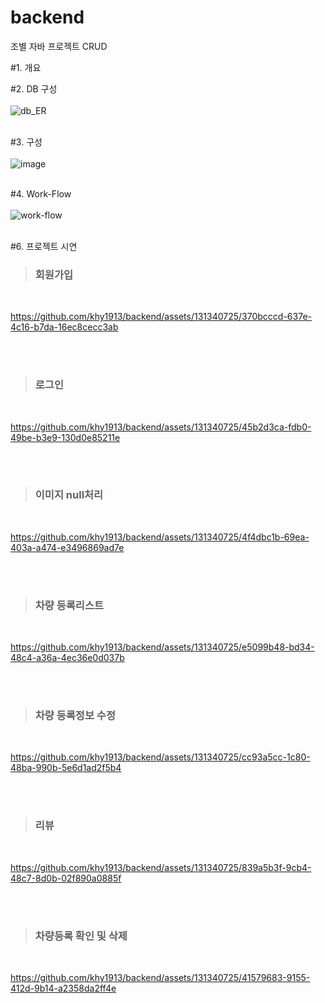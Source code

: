 # backend
조별 자바 프로젝트 CRUD

#1. 개요

#2. DB 구성
<br/>
<br/>
![db_ER](https://github.com/sujeong-github/backend/assets/131344364/8c6a5c21-c697-464a-84a4-5c8963d2b90f)
<br/>
<br/>

#3. 구성
<br/>
<br/>
![image](https://github.com/sujeong-github/backend/assets/131344364/40f13371-9a6e-49be-bc89-b89df7bf9417)
<br/>
<br/>

#4. Work-Flow
<br/>
<br/>
![work-flow](https://github.com/sujeong-github/backend/assets/131344364/56904689-2c33-4b67-baba-19fd8592259b)
<br/>
<br/>

#6. 프로젝트 시연
<blockquote><h3>회원가입</h3></blockquote>
<br>

https://github.com/khy1913/backend/assets/131340725/370bcccd-637e-4c16-b7da-16ec8cecc3ab
  
  <br>
  <br>
<blockquote><h3>로그인</h3></blockquote>
<br>

https://github.com/khy1913/backend/assets/131340725/45b2d3ca-fdb0-49be-b3e9-130d0e85211e

<br>
<br>
<blockquote><h3>이미지 null처리</h3></blockquote>
<br>

https://github.com/khy1913/backend/assets/131340725/4f4dbc1b-69ea-403a-a474-e3496869ad7e

<br>
<br>
<blockquote><h3>차량 등록리스트</h3></blockquote>
<br>

https://github.com/khy1913/backend/assets/131340725/e5099b48-bd34-48c4-a36a-4ec36e0d037b

<br>
<br>
<blockquote><h3>차량 등록정보 수정</h3></blockquote>
<br>

https://github.com/khy1913/backend/assets/131340725/cc93a5cc-1c80-48ba-990b-5e6d1ad2f5b4

<br>
<br>
<blockquote><h3>리뷰</h3></blockquote>
<br>

https://github.com/khy1913/backend/assets/131340725/839a5b3f-9cb4-48c7-8d0b-02f890a0885f

<br>
<br>
<blockquote><h3>차량등록 확인 및 삭제</h3></blockquote>
<br>

https://github.com/khy1913/backend/assets/131340725/41579683-9155-412d-9b14-a2358da2ff4e
